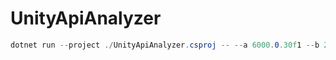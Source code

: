 # UnityApiAnalyzer

```csharp
dotnet run --project ./UnityApiAnalyzer.csproj -- --a 6000.0.30f1 --b 2022.3.54f1 --output ./output
```
